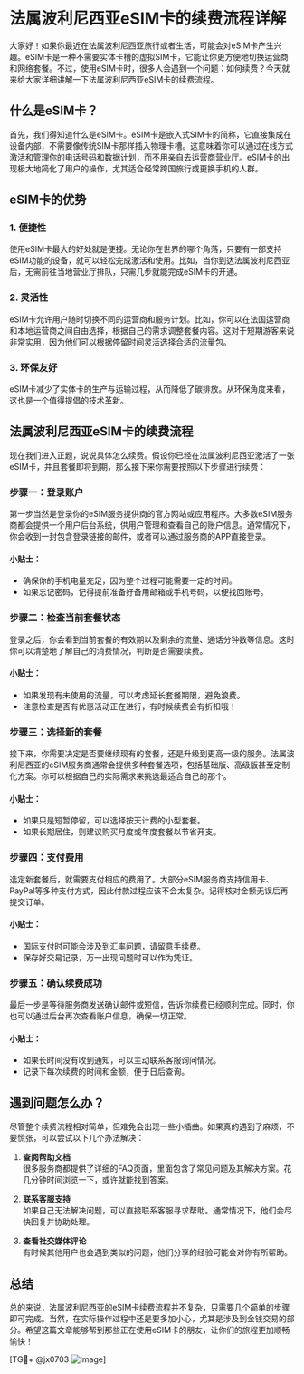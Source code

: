 # 法属波利尼西亚eSIM卡的续费流程详解

大家好！如果你最近在法属波利尼西亚旅行或者生活，可能会对eSIM卡产生兴趣。eSIM卡是一种不需要实体卡槽的虚拟SIM卡，它能让你更方便地切换运营商和网络套餐。不过，使用eSIM卡时，很多人会遇到一个问题：如何续费？今天就来给大家详细讲解一下法属波利尼西亚eSIM卡的续费流程。

## 什么是eSIM卡？

首先，我们得知道什么是eSIM卡。eSIM卡是嵌入式SIM卡的简称，它直接集成在设备内部，不需要像传统SIM卡那样插入物理卡槽。这意味着你可以通过在线方式激活和管理你的电话号码和数据计划，而不用亲自去运营商营业厅。eSIM卡的出现极大地简化了用户的操作，尤其适合经常跨国旅行或更换手机的人群。

## eSIM卡的优势

### 1. **便捷性**
   使用eSIM卡最大的好处就是便捷。无论你在世界的哪个角落，只要有一部支持eSIM功能的设备，就可以轻松完成激活和使用。比如，当你到达法属波利尼西亚后，无需前往当地营业厅排队，只需几步就能完成eSIM卡的开通。

### 2. **灵活性**
   eSIM卡允许用户随时切换不同的运营商和服务计划。比如，你可以在法国运营商和本地运营商之间自由选择，根据自己的需求调整套餐内容。这对于短期游客来说非常实用，因为他们可以根据停留时间灵活选择合适的流量包。

### 3. **环保友好**
   eSIM卡减少了实体卡的生产与运输过程，从而降低了碳排放。从环保角度来看，这也是一个值得提倡的技术革新。

## 法属波利尼西亚eSIM卡的续费流程

现在我们进入正题，说说具体怎么续费。假设你已经在法属波利尼西亚激活了一张eSIM卡，并且套餐即将到期，那么接下来你需要按照以下步骤进行续费：

### 步骤一：登录账户

第一步当然是登录你的eSIM服务提供商的官方网站或应用程序。大多数eSIM服务商都会提供一个用户后台系统，供用户管理和查看自己的账户信息。通常情况下，你会收到一封包含登录链接的邮件，或者可以通过服务商的APP直接登录。

#### 小贴士：
   - 确保你的手机电量充足，因为整个过程可能需要一定的时间。
   - 如果忘记密码，记得提前准备好备用邮箱或手机号码，以便找回账号。

### 步骤二：检查当前套餐状态

登录之后，你会看到当前套餐的有效期以及剩余的流量、通话分钟数等信息。这时你可以清楚地了解自己的消费情况，判断是否需要续费。

#### 小贴士：
   - 如果发现有未使用的流量，可以考虑延长套餐期限，避免浪费。
   - 注意检查是否有优惠活动正在进行，有时候续费会有折扣哦！

### 步骤三：选择新的套餐

接下来，你需要决定是否要继续现有的套餐，还是升级到更高一级的服务。法属波利尼西亚的eSIM服务商通常会提供多种套餐选项，包括基础版、高级版甚至定制化方案。你可以根据自己的实际需求来挑选最适合自己的那个。

#### 小贴士：
   - 如果只是短暂停留，可以选择按天计费的小型套餐。
   - 如果长期居住，则建议购买月度或年度套餐以节省开支。

### 步骤四：支付费用

选定新套餐后，就需要支付相应的费用了。大部分eSIM服务商支持信用卡、PayPal等多种支付方式，因此付款过程应该不会太复杂。记得核对金额无误后再提交订单。

#### 小贴士：
   - 国际支付时可能会涉及到汇率问题，请留意手续费。
   - 保存好交易记录，万一出现问题时可以作为凭证。

### 步骤五：确认续费成功

最后一步是等待服务商发送确认邮件或短信，告诉你续费已经顺利完成。同时，你也可以通过后台再次查看账户信息，确保一切正常。

#### 小贴士：
   - 如果长时间没有收到通知，可以主动联系客服询问情况。
   - 记录下每次续费的时间和金额，便于日后查询。

## 遇到问题怎么办？

尽管整个续费流程相对简单，但难免会出现一些小插曲。如果真的遇到了麻烦，不要慌张，可以尝试以下几个办法解决：

1. **查阅帮助文档**  
   很多服务商都提供了详细的FAQ页面，里面包含了常见问题及其解决方案。花几分钟时间浏览一下，或许就能找到答案。

2. **联系客服支持**  
   如果自己无法解决问题，可以直接联系客服寻求帮助。通常情况下，他们会尽快回复并协助处理。

3. **查看社交媒体评论**  
   有时候其他用户也会遇到类似的问题，他们分享的经验可能会对你有所帮助。

## 总结

总的来说，法属波利尼西亚的eSIM卡续费流程并不复杂，只需要几个简单的步骤即可完成。当然，在实际操作过程中还是要多加小心，尤其是涉及到金钱交易的部分。希望这篇文章能够帮到那些正在使用eSIM卡的朋友，让你们的旅程更加顺畅愉快！

[TG💪+ @jx0703 ![Image](https://github.com/user-attachments/assets/dbca1d08-cadb-493c-b0ec-ad6f7a83f270)]
